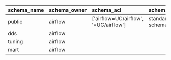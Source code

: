 | schema_name   | schema_owner   | schema_acl                            | schema_description     |
|:--------------|:---------------|:--------------------------------------|:-----------------------|
| public        | airflow        | ['airflow=UC/airflow', '=UC/airflow'] | standard public schema |
| dds           | airflow        |                                       |                        |
| tuning        | airflow        |                                       |                        |
| mart          | airflow        |                                       |                        |